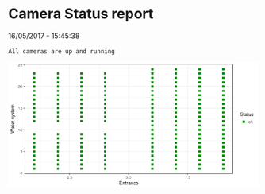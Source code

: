 Camera Status report
================
16/05/2017 - 15:45:38

    All cameras are up and running

![](camreport_files/figure-markdown_github/unnamed-chunk-2-1.png)
